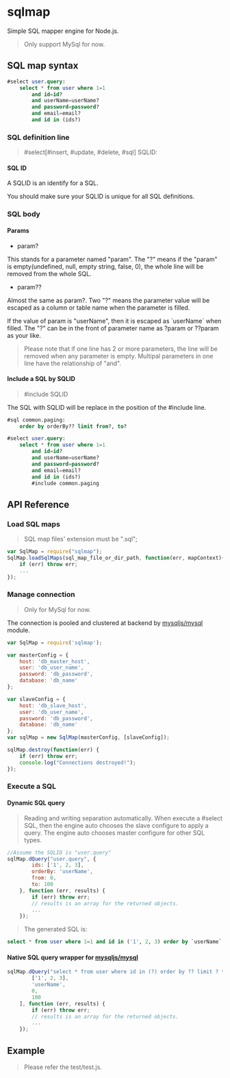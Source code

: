 # sqlmap

Simple SQL mapper engine for Node.js.
> Only support MySql for now.

## SQL map syntax

```sql
#select user.query:
    select * from user where 1=1
        and id=id?
        and userName=userName?
        and password=password?
        and email=email?
        and id in (ids?)
```

### SQL definition line

> \#select[#insert, #update, #delete, #sql] SQLID:

#### SQL ID

A SQLID is an identify for a SQL.

You should make sure your SQLID is unique for all SQL definitions.

### SQL body

#### Params

* param?

This stands for a parameter named "param". The "?" means if the "param" is empty(undefined, null, empty string, false, 0), the whole line will be removed from the whole SQL.

* param??

Almost the same as param?. Two "?" means the parameter value will be escaped as a column or table name when the parameter is filled.

If the value of param is "userName", then it is escaped as \`userName\` when filled.
The "?" can be in the front of parameter name as ?param or ??param as your like.
> Please note that if one line has 2 or more parameters, the line will be removed when any parameter is empty. Multipal parameters in one line have the relationship of "and".

#### Include a SQL by SQLID

> \#include SQLID

The SQL with SQLID will be replace in the position of the #include line.

```sql
#sql common.paging:
    order by orderBy?? limit from?, to?

#select user.query:
    select * from user where 1=1
        and id=id?
        and userName=userName?
        and password=password?
        and email=email?
        and id in (ids?)
        #include common.paging
```

## API Reference

### Load SQL maps

> SQL map files' extension must be ".sql";

```js
var SqlMap = require("sqlmap");
SqlMap.loadSqlMaps(sql_map_file_or_dir_path, function(err, mapContext){
    if (err) throw err;
    ...
});
```

### Manage connection

> Only for MySql for now.

The connection is pooled and clustered at backend by [mysqljs/mysql](https://github.com/mysqljs/mysql) module.

```js
var SqlMap = require('sqlmap');

var masterConfig = {
    host: 'db_master_host',
    user: 'db_user_name',
    password: 'db_password',
    database: 'db_name'
};

var slaveConfig = {
    host: 'db_slave_host',
    user: 'db_user_name',
    password: 'db_password',
    database: 'db_name'
};
var sqlMap = new SqlMap(masterConfig, [slaveConfig]);

sqlMap.destroy(function(err) {
    if (err) throw err;
    console.log("Connections destroyed!");
});
```

### Execute a SQL

#### Dynamic SQL query

> Reading and writing separation automatically. 
> When execute a #select SQL, then the engine auto chooses the slave configure to apply a query. The engine auto chooses master configure for other SQL types.

```js
//Assume the SQLID is "user.query"
sqlMap.dQuery("user.query", {
        ids: ['1', 2, 3],
        orderBy: 'userName',
        from: 0,
        to: 100
    }, function (err, results) {
        if (err) throw err;
        // results is an array for the returned objects.
        ...
    });
```

> The generated SQL is:

```sql
select * from user where 1=1 and id in ('1', 2, 3) order by `userName` limit 0, 100
```

#### Native SQL query wrapper for [mysqljs/mysql](https://github.com/mysqljs/mysql)

```js
sqlMap.dQuery("select * from user where id in (?) order by ?? limit ? to ?", [
        ['1', 2, 3],
        'userName',
        0,
        100
    ], function (err, results) {
        if (err) throw err;
        // results is an array for the returned objects.
        ...
    });
```

## Example

> Please refer the test/test.js.

